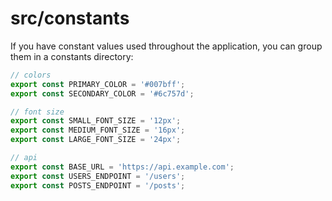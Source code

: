 # src/constants

If you have constant values ​​used throughout the application, you can group them in a constants directory:

```ts
// colors
export const PRIMARY_COLOR = '#007bff';
export const SECONDARY_COLOR = '#6c757d';

// font size
export const SMALL_FONT_SIZE = '12px';
export const MEDIUM_FONT_SIZE = '16px';
export const LARGE_FONT_SIZE = '24px';

// api
export const BASE_URL = 'https://api.example.com';
export const USERS_ENDPOINT = '/users';
export const POSTS_ENDPOINT = '/posts';
```
